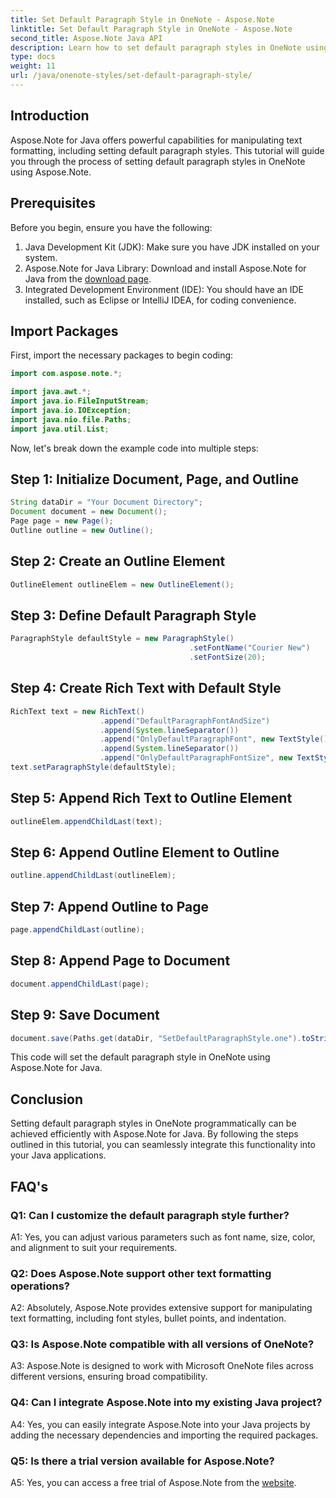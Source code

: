 ```yaml
---
title: Set Default Paragraph Style in OneNote - Aspose.Note
linktitle: Set Default Paragraph Style in OneNote - Aspose.Note
second_title: Aspose.Note Java API
description: Learn how to set default paragraph styles in OneNote using Aspose.Note for Java. Follow our step-by-step guide for efficient text formatting in your Java applications.
type: docs
weight: 11
url: /java/onenote-styles/set-default-paragraph-style/
---
```

## Introduction

Aspose.Note for Java offers powerful capabilities for manipulating text formatting, including setting default paragraph styles. This tutorial will guide you through the process of setting default paragraph styles in OneNote using Aspose.Note.

## Prerequisites

Before you begin, ensure you have the following:

1. Java Development Kit (JDK): Make sure you have JDK installed on your system.
2. Aspose.Note for Java Library: Download and install Aspose.Note for Java from the [download page](https://releases.aspose.com/note/java/).
3. Integrated Development Environment (IDE): You should have an IDE installed, such as Eclipse or IntelliJ IDEA, for coding convenience.

## Import Packages

First, import the necessary packages to begin coding:

```java
import com.aspose.note.*;

import java.awt.*;
import java.io.FileInputStream;
import java.io.IOException;
import java.nio.file.Paths;
import java.util.List;
```

Now, let's break down the example code into multiple steps:

## Step 1: Initialize Document, Page, and Outline

```java
String dataDir = "Your Document Directory";
Document document = new Document();
Page page = new Page();
Outline outline = new Outline();
```

## Step 2: Create an Outline Element

```java
OutlineElement outlineElem = new OutlineElement();
```

## Step 3: Define Default Paragraph Style

```java
ParagraphStyle defaultStyle = new ParagraphStyle()
										.setFontName("Courier New")
										.setFontSize(20);
```

## Step 4: Create Rich Text with Default Style

```java
RichText text = new RichText()
					.append("DefaultParagraphFontAndSize")
					.append(System.lineSeparator())
					.append("OnlyDefaultParagraphFont", new TextStyle().setFontSize(14))
					.append(System.lineSeparator())
					.append("OnlyDefaultParagraphFontSize", new TextStyle().setFontName("Verdana"));
text.setParagraphStyle(defaultStyle);
```

## Step 5: Append Rich Text to Outline Element

```java
outlineElem.appendChildLast(text);
```

## Step 6: Append Outline Element to Outline

```java
outline.appendChildLast(outlineElem);
```

## Step 7: Append Outline to Page

```java
page.appendChildLast(outline);
```

## Step 8: Append Page to Document

```java
document.appendChildLast(page);
```

## Step 9: Save Document

```java
document.save(Paths.get(dataDir, "SetDefaultParagraphStyle.one").toString());
```

This code will set the default paragraph style in OneNote using Aspose.Note for Java.

## Conclusion

Setting default paragraph styles in OneNote programmatically can be achieved efficiently with Aspose.Note for Java. By following the steps outlined in this tutorial, you can seamlessly integrate this functionality into your Java applications.

## FAQ's

### Q1: Can I customize the default paragraph style further?

A1: Yes, you can adjust various parameters such as font name, size, color, and alignment to suit your requirements.

### Q2: Does Aspose.Note support other text formatting operations?

A2: Absolutely, Aspose.Note provides extensive support for manipulating text formatting, including font styles, bullet points, and indentation.

### Q3: Is Aspose.Note compatible with all versions of OneNote?

A3: Aspose.Note is designed to work with Microsoft OneNote files across different versions, ensuring broad compatibility.

### Q4: Can I integrate Aspose.Note into my existing Java project?

A4: Yes, you can easily integrate Aspose.Note into your Java projects by adding the necessary dependencies and importing the required packages.

### Q5: Is there a trial version available for Aspose.Note?

A5: Yes, you can access a free trial of Aspose.Note from the [website](https://releases.aspose.com/).
